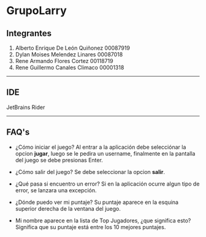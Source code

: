 ﻿# GrupoLarry 
## Integrantes
1. Alberto Enrique De León Quiñonez 00087919
2. Dylan Moises Melendez Linares 00087018
3. Rene Armando Flores Cortez 00118719 
4. Rene Guillermo Canales Climaco 00001318
___
## IDE
JetBrains Rider
___
## FAQ's
- ¿Cómo iniciar el juego?
Al entrar a la aplicación debe selecciónar la opcion **jugar**, luego se le pedira un username,
finalmente en la pantalla del juego se debe presionas Enter. 

- ¿Cómo salir del juego?
Se debe seleccionar la opcion **salir**.

- ¿Qué pasa si encuentro un error?
Si en la aplicación ocurre algun tipo de error, se lanzara una excepción.

- ¿Dónde puedo ver mi puntaje?
Su puntaje aparece en la esquina superior derecha de la ventana del juego.

- Mi nombre aparece en la lista de Top Jugadores, ¿que significa esto?
Significa que su puntaje está entre los 10 mejores puntajes.
